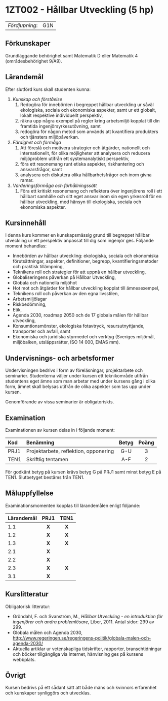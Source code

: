 # 1ZT002 - Hållbar Utveckling (5 hp)

|     |     |
| --- | --- | 
| *Fördjupning*: | G1N | 

## Förkunskaper

Grundläggande behörighet samt Matematik D eller Matematik 4 (områdesbehörighet 9/A9). 

## Lärandemål

Efter slutförd kurs skall studenten kunna:

1. *Kunskap och förståelse*
    1. Redogöra för innebörden i begreppet hållbar utveckling ur såväl ekologiska, sociala och ekonomiska aspekter, samt ur ett globalt, lokalt respektive individuellt perspektiv, 
    2. räkna upp några exempel på regler kring arbetsmiljö kopplat till din framtida ingenjörsyrkesutövning, samt
    3. redogöra för någon metod som används att kvantifiera produkters och tjänsters miljöpåverkan.
2. *Färdighet och förmåga*
    1. Att föreslå och motivera strategier och åtgärder, nationellt och internationellt, för olika möjligheter att analysera och reducera miljöproblem utifrån ett systemanalytiskt perspektiv,
    2. föra ett resonemang runt etiska aspekter, riskhantering och ansvarsfrågor, samt
    3. analysera och diskutera olika hållbarhetsfrågor och inom givna ramar.
3. *Värderingsförmåga och förhållningssätt*
    1. Föra ett kritiskt resonemang och reflektera över ingenjörens roll i ett hållbart samhälle och sitt eget ansvar inom sin egen yrkesroll för en hållbar utveckling, med hänsyn till ekologiska, sociala och ekonomiska aspekter.

## Kursinnehåll

I denna kurs kommer en kunskapsmässig grund till begreppet hållbar utveckling ur ett perspektiv anpassat till dig som ingenjör ges. Följande moment behandlas:

- Innebörden av hållbar utveckling: ekologiska, sociala och ekonomiska förutsättningar, aspekter, definitioner, begrepp, kvantifieringsmetoder och praktisk tillämpning,
- Teknikens roll och strategier för att uppnå en hållbar utveckling,
- Globaliseringens påverkan på Hållbar Utveckling,
- Globala och nationella miljöhot 
- Hot mot och åtgärder för hållbar utveckling kopplat till ämnesexempel, 
- Teknikens roll och påverkan av den egna livsstilen,
- Arbetsmiljölagar
- Riskbedömning,
- Etik,
- Agenda 2030, roadmap 2050 och de 17 globala målen för hållbar utveckling,
- Konsumtionsmönster, ekologiska fotavtryck, resursutnyttjande, transporter och avfall, samt
- Ekonomiska och juridiska styrmedel och verktyg (Sveriges miljömål, miljöbalken, utsläppsrätter, ISO 14 000, EMAS mm).

## Undervisnings- och arbetsformer

Undervisningen bedrivs i form av föreläsningar, projektarbete och seminarier. Studenterna väljer under kursen ett teknikområde utifrån studentens eget ämne som man arbetar med under kursens gång i olika form, ämnet skall belysas utifrån de olika aspekter som tas upp under kursen.

Genomförande av vissa seminarier är obligatoriskts.

## Examination

Examinationen av kursen delas in i följande moment:

| Kod  | Benämning                             | Betyg | Poäng |  
| :--- | :--------------------                 | :---: | :---: |  
| PRJ1 | Projektarbete, reflektion, opponering | G-U   | 3     |  
| TEN1 | Skriftlig tentamen                    | A-F   | 2     |  

För godkänt betyg på kursen krävs betyg G på PRJ1 samt minst betyg E på TEN1. Slutbetyget bestäms från TEN1.

## Måluppfyllelse

Examinationsmomenten kopplas till lärandemålen enligt följande:

| Lärandemål  | PRJ1  | TEN1  |  
| :---------- | :---: | :---: |  
| 1.1         | **X** | **X** |  
| 1.2         | **X** | **X** |  
| 1.3         | **X** | **X** |  
| 2.1         | **X** |       |  
| 2.2         | **X** |       |  
| 2.3         | **X** | **X** |  
| 3.1         | **X** |       |  


## Kurslitteratur

Obligatorisk litteratur: 

- Gröndahl, F. och Svanström, M., *Hållbar Utveckling - en introduktion för ingenjörer och andra problemlösare*, Liber, 2011. Antal sidor: 299 av 299.
- Globala målen och Agenda 2030, http://www.regeringen.se/regeringens-politik/globala-malen-och-agenda-2030/ 
- Aktuella artiklar ur vetenskapliga tidskrifter, rapporter, branschtidningar och böcker tillgängliga via Internet, hänvisning ges på kursens webbplats.

## Övrigt

Kursen bedrivs på ett sådant sätt att både mäns och kvinnors erfarenhet och kunskaper synliggörs och utvecklas.
